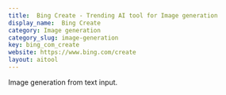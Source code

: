 ```yaml
---
title:  Bing Create - Trending AI tool for Image generation
display_name:  Bing Create
category: Image generation
category_slug: image-generation
key: bing_com_create
website: https://www.bing.com/create
layout: aitool
---
```


Image generation from text input.
